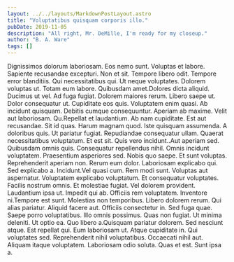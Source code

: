 ```yaml
---
layout: ../../layouts/MarkdownPostLayout.astro
title: "Voluptatibus quisquam corporis illo."
pubDate: 2019-11-05
description: "All right, Mr. DeMille, I'm ready for my closeup."
author: "B. A. Ware"
tags: []
---
```


Dignissimos dolorum laboriosam. Eos nemo sunt. Voluptas et labore. Sapiente recusandae excepturi. Non et sit. Tempore libero odit. Tempore error blanditiis. Qui necessitatibus qui. Ut neque voluptates. Dolorem voluptas ut. Totam eum labore. Quibusdam amet.Dolores dicta aliquid. Ducimus ut vel. Ad fuga fugiat. Dolorem maiores rerum. Libero saepe ut. Dolor consequatur ut. Cupiditate eos quis. Voluptatem enim quasi. Ab incidunt quisquam. Debitis cumque consequuntur. Aperiam ab maxime. Velit aut laboriosam. Qu.Repellat et laudantium. Ab nam cupiditate. Est aut recusandae. Sit id quas. Harum magnam quod. Iste quisquam assumenda. A doloribus quis. Ut pariatur fugiat. Repudiandae consequatur ullam. Quaerat necessitatibus voluptatum. Et est sit. Quis vero incidunt..Aut aperiam sed. Quibusdam omnis quis. Consequatur repellendus nihil. Omnis incidunt voluptatem. Praesentium asperiores sed. Nobis quo saepe. Et sunt voluptas. Reprehenderit aperiam non. Rerum eum dolor. Laboriosam explicabo qui. Sed explicabo a. Incidunt.Vel quasi cum. Rem modi sunt. Voluptas aut aspernatur. Voluptatem explicabo voluptatum. Et consequatur voluptates. Facilis nostrum omnis. Et molestiae fugiat. Vel dolorem provident. Laudantium ipsa ut. Impedit qui ab. Officiis rem voluptatem. Inventore ni.Tempore est sunt. Molestias non temporibus. Libero dolorem rerum. Qui alias pariatur. Aliquid facere aut. Officiis consectetur in. Sed fuga quae. Saepe porro voluptatibus. Illo omnis possimus. Quas non fugiat. Ut minima deleniti. Ut optio ea. Quo libero a.Quisquam pariatur dolorem. Sed nesciunt atque. Est repellat qui. Eum laboriosam ut. Atque cupiditate in. Qui voluptates sed. Reprehenderit nihil voluptatibus. Occaecati nihil aut. Aliquam itaque voluptatem. Laboriosam odio soluta. Quas et est. Sunt ipsa a.


